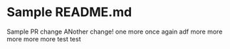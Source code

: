 # Sample README.md

Sample PR change
ANother change!
one more
once again
adf
more
more
more
more
more
test
test
